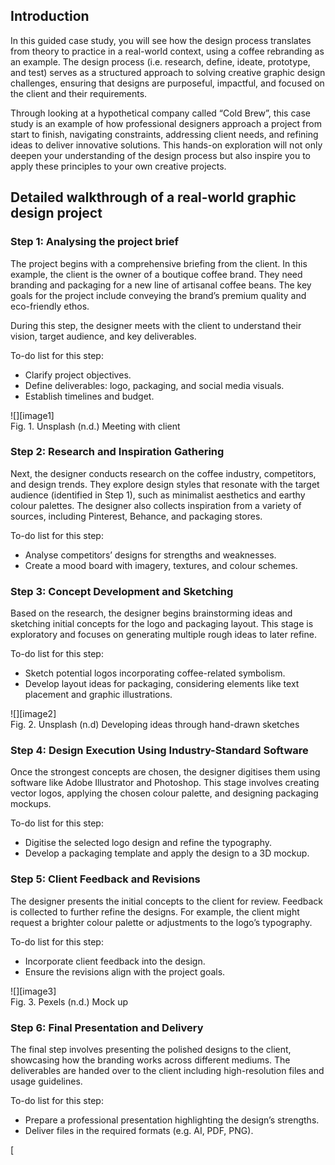 ## Introduction

In this guided case study, you will see how the design process translates from theory to practice in a real-world context, using a coffee rebranding as an example. The design process (i.e. research, define, ideate, prototype, and test) serves as a structured approach to solving creative graphic design challenges, ensuring that designs are purposeful, impactful, and focused on the client and their requirements. 

Through looking at a hypothetical company called “Cold Brew”, this case study is an example of how professional designers approach a project from start to finish, navigating constraints, addressing client needs, and refining ideas to deliver innovative solutions. This hands-on exploration will not only deepen your understanding of the design process but also inspire you to apply these principles to your own creative projects.

## Detailed walkthrough of a real-world graphic design project

### Step 1: Analysing the project brief

The project begins with a comprehensive briefing from the client. In this example, the client is the owner of a boutique coffee brand. They need branding and packaging for a new line of artisanal coffee beans. The key goals for the project include conveying the brand’s premium quality and eco-friendly ethos. 

During this step, the designer meets with the client to understand their vision, target audience, and key deliverables.

To-do list for this step:

* Clarify project objectives.  
* Define deliverables: logo, packaging, and social media visuals.  
* Establish timelines and budget.

![][image1]  
Fig. 1\. Unsplash (n.d.) Meeting with client 

### Step 2: Research and Inspiration Gathering

Next, the designer conducts research on the coffee industry, competitors, and design trends. They explore design styles that resonate with the target audience (identified in Step 1), such as minimalist aesthetics and earthy colour palettes. The designer also collects inspiration from a variety of sources, including Pinterest, Behance, and packaging stores.

To-do list for this step:

* Analyse competitors’ designs for strengths and weaknesses.  
* Create a mood board with imagery, textures, and colour schemes.

### Step 3: Concept Development and Sketching

Based on the research, the designer begins brainstorming ideas and sketching initial concepts for the logo and packaging layout. This stage is exploratory and focuses on generating multiple rough ideas to later refine.

To-do list for this step:

* Sketch potential logos incorporating coffee-related symbolism.  
* Develop layout ideas for packaging, considering elements like text placement and graphic illustrations.

![][image2]  
Fig. 2\. Unsplash (n.d) Developing ideas through hand-drawn sketches

### Step 4: Design Execution Using Industry-Standard Software

Once the strongest concepts are chosen, the designer digitises them using software like Adobe Illustrator and Photoshop. This stage involves creating vector logos, applying the chosen colour palette, and designing packaging mockups.

To-do list for this step:

* Digitise the selected logo design and refine the typography.  
* Develop a packaging template and apply the design to a 3D mockup.

### Step 5: Client Feedback and Revisions

The designer presents the initial concepts to the client for review. Feedback is collected to further refine the designs. For example, the client might request a brighter colour palette or adjustments to the logo’s typography.

To-do list for this step:

* Incorporate client feedback into the design.  
* Ensure the revisions align with the project goals.

![][image3]  
Fig. 3\. Pexels (n.d.) Mock up

### Step 6: Final Presentation and Delivery

The final step involves presenting the polished designs to the client, showcasing how the branding works across different mediums. The deliverables are handed over to the client including high-resolution files and usage guidelines.

To-do list for this step:

* Prepare a professional presentation highlighting the design’s strengths.  
* Deliver files in the required formats (e.g. AI, PDF, PNG).

[